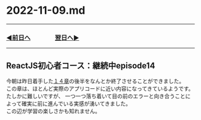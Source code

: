 # 2022-11-09.md

---
### [◀️前日へ](https://github.com/yuasys/chatty-journal/blob/main/2022/11/2022-11-08.md)&emsp;&emsp;&emsp;&emsp;[翌日へ▶️](https://github.com/yuasys/chatty-journal/blob/main/2022/11/2022-11-10.md)
---
## ReactJS初心者コース：継続中episode14

今朝は昨日着手した[１４章](https://www.youtube.com/watch?v=f55qeKGgB_M&list=PLpPqplz6dKxW5ZfERUPoYTtNUNvrEebAR&index=19&t=18372s)の後半をなんとか終了させることができました。  
この章は、ほとんど実際のアプリコードに近い内容になってきているようです。たしかに難しいですが、
一つ一つ落ち着いて目の前のエラーと向き合うことによって確実に前に進んでいる実感が湧いてきました。  
この辺が学習の楽しさかも知れません。
